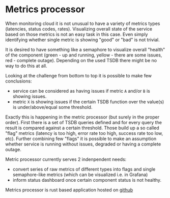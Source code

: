 # Metrics processor

When monitoring cloud it is not unusual to have a variety of metrics types
(latencies, status codes, rates). Visualizing overall state of the service
based on those metrics is not an easy task in this case. Even simply
identifying whether single metric is showing "good" or "bad" is not trivial.

It is desired to have something like a semaphore to visualize overall "health"
of the component (green - up and running, yellow - there are some issues, red -
complete outage). Depending on the used TSDB there might be no way to do this
at all.

Looking at the challenge from bottom to top it is possible to make few
conclusions:

- service can be considered as having issues if metric `A` and/or `B` is
  showing issues.
- metric `X` is showing issues if the certain TSDB function over the value(s)
  is under/above/equal some threshold.

Exactly this is happening in the metric processor (but surely in the proper
order). First there is a set of TSDB queries defined and for every query the
result is compared against a certain threshold. Those build up a so called
"flag" metrics (latency is too high, error rate too high, success rate too low,
etc).  Further combining few "flags" it is possible to make an assumption
whether service is running without issues, degraded or having a complete
outage.

Metric processor currently serves 2 indenpendent needs:
- convert series of raw metrics of different types into flags and single
  semaphore-like metrics (which can be visualized i.e. in Grafana)
- inform status dashboard once certain component status is not healthy.

Metrics processor is rust based application hosted on
[github](https://github.com/stackmon/metrics-processor)
